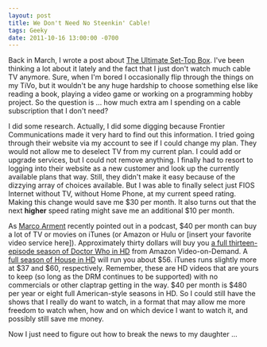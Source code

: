 ```yaml
---
layout: post
title: We Don't Need No Steenkin' Cable!
tags: Geeky
date: 2011-10-16 13:00:00 -0700
---
```


Back in March, I wrote a post about [The Ultimate Set-Top Box](/2011/03/27/the-ultimate-set-top-box.html).  I've been thinking a lot about it lately and the fact that I just don't watch much cable TV anymore.  Sure, when I'm bored I occasionally flip through the things on my TiVo, but it wouldn't be any huge hardship to choose something else like reading a book, playing a video game or working on a programming hobby project.  So the question is ... how much extra am I spending on a cable subscription that I don't need?

I did some research.  Actually, I did some digging because Frontier Communications made it very hard to find out this information.  I tried going through their website via my account to see if I could change my plan.  They would not allow me to deselect TV from my current plan.  I could add or upgrade services, but I could not remove anything.  I finally had to resort to logging into their website as a new customer and look up the currently available plans that way.  Still, they didn't make it easy because of the dizzying array of choices available.  But I was able to finally select just FIOS Internet without TV, without Home Phone, at my current speed rating.  Making this change would save me $30 per month.  It also turns out that the next **higher** speed rating might save me an additional $10 per month.

As [Marco Arment](http://www.marco.org) recently pointed out in a podcast, $40 per month can buy a lot of TV or movies on iTunes (or Amazon or Hulu or [insert your favorite video service here]).  Approximately thirty dollars will buy you [a full thirteen-episode season of Doctor Who in HD](http://www.amazon.com/gp/product/B005RK6EU8/ref=atv_dp_season_select?ie=UTF8&redirect=true) from Amazon Video-on-Demand.  A [full season of House in HD](http://www.amazon.com/gp/product/B0043U5TEK/ref=atv_dp_season_select?ie=UTF8&redirect=true) will run you about $56.  iTunes runs slightly more at $37 and $60, respectively.  Remember, these are HD videos that are yours to keep (so long as the DRM continues to be supported) with no commercials or other claptrap getting in the way.  $40 per month is $480 per year or eight full American-style seasons in HD.  So I could still have the shows that I really do want to watch, in a format that may allow me more freedom to watch when, how and on which device I want to watch it, and possibly still save me money.

Now I just need to figure out how to break the news to my daughter ...

